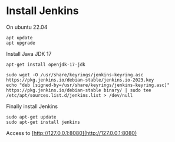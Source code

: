 # Install Jenkins

On ubuntu 22.04

```
apt update
apt upgrade
```
Install Java JDK 17
```
apt-get install openjdk-17-jdk
```
```
sudo wget -O /usr/share/keyrings/jenkins-keyring.asc https://pkg.jenkins.io/debian-stable/jenkins.io-2023.key
echo "deb [signed-by=/usr/share/keyrings/jenkins-keyring.asc]" https://pkg.jenkins.io/debian-stable binary/ | sudo tee /etc/apt/sources.list.d/jenkins.list > /dev/null
```
Finally install Jenkins
```
sudo apt-get update
sudo apt-get install jenkins
```

Access to [http://127.0.0.1:8080](http://127.0.0.1:8080)


